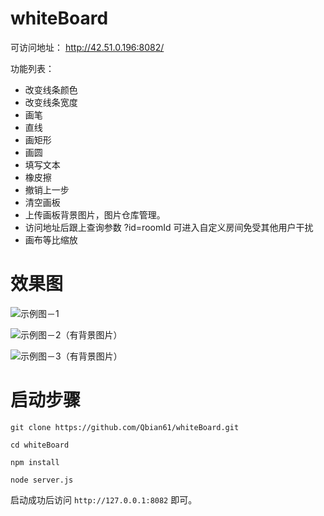 # whiteBoard

可访问地址： http://42.51.0.196:8082/

功能列表：

- 改变线条颜色
- 改变线条宽度
- 画笔
- 直线
- 画矩形
- 画圆
- 填写文本
- 橡皮擦
- 撤销上一步
- 清空画板
- 上传画板背景图片，图片仓库管理。
- 访问地址后跟上查询参数 ?id=roomId 可进入自定义房间免受其他用户干扰
- 画布等比缩放

# 效果图

![示例图－1](https://raw.githubusercontent.com/Qbian61/whiteBoard/master/%E6%88%AA%E5%9B%BE/whiteboard-1.jpeg)

![示例图－2（有背景图片）](https://raw.githubusercontent.com/Qbian61/whiteBoard/master/%E6%88%AA%E5%9B%BE/whiteboard-2.jpeg)

![示例图－3（有背景图片）](https://raw.githubusercontent.com/Qbian61/whiteBoard/master/%E6%88%AA%E5%9B%BE/whiteboard-3.png)

# 启动步骤

```
git clone https://github.com/Qbian61/whiteBoard.git

cd whiteBoard

npm install

node server.js
```

启动成功后访问 ```http://127.0.0.1:8082``` 即可。
